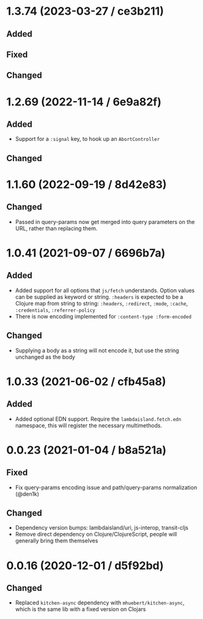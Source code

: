 # 1.3.74 (2023-03-27 / ce3b211)

## Added

## Fixed

## Changed

# 1.2.69 (2022-11-14 / 6e9a82f)

## Added

- Support for a `:signal` key, to hook up an `AbortController`

## Changed

# 1.1.60 (2022-09-19 / 8d42e83)

## Changed

- Passed in query-params now get merged into query parameters on the URL, rather
  than replacing them.

# 1.0.41 (2021-09-07 / 6696b7a)

## Added

- Added support for all options that `js/fetch` understands. Option values can
  be supplied as keyword or string. `:headers` is expected to be a Clojure map
  from string to string: `:headers`, `:redirect`, `:mode`, `:cache`,
  `:credentials`, `:referrer-policy`
- There is now encoding implemented for `:content-type :form-encoded`

## Changed

- Supplying a body as a string will not encode it, but use the string unchanged
  as the body

# 1.0.33 (2021-06-02 / cfb45a8)

## Added

- Added optional EDN support. Require the `lambdaisland.fetch.edn` namespace, this will register the necessary multimethods.

# 0.0.23 (2021-01-04 / b8a521a)

## Fixed

- Fix query-params encoding issue and path/query-params normalization (@den1k)

## Changed

- Dependency version bumps: lambdaisland/uri, js-interop, transit-cljs
- Remove direct dependency on Clojure/ClojureScript, people will generally bring them themselves

# 0.0.16 (2020-12-01 / d5f92bd)

## Changed

* Replaced `kitchen-async` dependency with `mhuebert/kitchen-async`, which is the same lib with a fixed version on Clojars